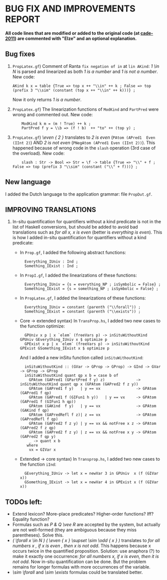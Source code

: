 # BUG FIX AND IMPROVEMENTS REPORT
**All code lines that are modified or added to the original code (at [cade-2011](https://github.com/GrammaticalFramework/gf-contrib/tree/master/cade-2011)) are commented with "Elze" and an optional explanation.**

## Bug fixes
1. 	`PropLatex.gf`) Comment of Ranta `fix negation of in` at `lin AKind`: *1 \in N* is parsed and linearized as both *1 is a number* and *1 is not a number*. New code:
        
        AKind k x = table {True => top x ++ "\\in" ++ k ; False => top (prefix 3 "\\sim" (constant (top x ++ "\\in" ++ k)))} ;
	Now it only returns *1 is a number*.
2. 	`PropLatex.gf`) The linearization functions of `ModKind` and `PartPred` were wrong and commented out. New code:

			ModKind k m = (m ! True) ++ k ;
			PartPred f y = \\b => (f ! b)  ++ "to" ++ (top y) ;
3.	`PropLatex.gf`) *\even { 2 }* translates to *2 is even* (`PAtom (APred1  Even (IInt 2)`) AND *2 is not even* (`PNegAtom (APred1 Even (IInt 2))`). This happened because of wrong code in the `slash` operation (3rd case of the overload). New code: 

			slash : Str -> Bool => Str = \f -> table {True => "\\" + f ; False => top (prefix 3 "\\sim" (constant ("\\" + f)))} ;
		
## New language
I added the Dutch language to the application grammar: file `PropDut.gf`.
		
		
## IMPROVING TRANSLATIONS
1. In-situ quantification for quantifiers without a kind predicate is not in the list of Haskell conversions, but should be added to avoid bad translations such as *for all x, x is even* (better is *everything is even*). This is how I added in-situ quantification for quantifiers without a kind predicate:
    - In `Prop.gf`, I added the following abstract functions:

			Everything_IUniv : Ind ;
			Something_IExist : Ind ;
    - In `PropI.gf`, I added the linearizations of these functions:

			Everything_IUniv = {s = everything_NP ; isSymbolic = False} ;
			Something_IExist = {s = something_NP ; isSymbolic = False} ;
    - In `PropLatex.gf`, I added the linearizations of these functions:

			Everything_IUniv = constant (parenth ("\\forall")) ;
			Something_IExist = constant (parenth ("\\exists")) ;
			
    - Core -> extended syntax) In `TransProp.hs`, I added two new cases to the function optimize:

			GPUniv x p | x `elem` (freeVars p) -> inSituWithoutKind GPUniv GEverything_IUniv x $ optimize p
			GPExist x p | x `elem` (freeVars p) -> inSituWithoutKind GPExist GSomething_IExist x $ optimize p
			
        And I added a new inSitu function called `inSituWithoutKind`:

			inSituWithoutKind :: (GVar -> GProp -> GProp) -> GInd -> GVar -> GProp -> GProp
			inSituWithoutKind quant qp x b = case b of
			  GPAtom (GAPred1 (GPartPred f y) z)              -> inSituWithoutKind quant qp x (GPAtom (GAPred2 f z y))
			  GPAtom (GAPred1 f y)   | y == vx                -> GPAtom (GAPred1 f qp)
			  GPAtom (GAPred1 f (GIFun1 h y))   | y == vx     -> GPAtom (GAPred1 f (GIFun1 h qp))
			  GPAtom (GAKind  f y)   | y == vx                -> GPAtom (GAKind f qp)
			  GPAtom (GAPredRefl f z)| z == vx                -> GPAtom (GAPredRefl f qp)
			  GPAtom (GAPred2 f z y) | y == vx && notFree x z -> GPAtom (GAPred2 f z qp)
			  GPAtom (GAPred2 f z y) | z == vx && notFree x y -> GPAtom (GAPred2 f qp y)
			  _ -> quant x b
			 where 
			  vx = GIVar x
			  
    - Extended -> core syntax) In `Transprop.hs`, I added two new cases to the function `iInd`:

			GEverything_IUniv -> let x = newVar 3 in GPUniv  x (f (GIVar x))
			GSomething_IExist -> let x = newVar 4 in GPExist x (f (GIVar x))
		
		  
	
	
## TODOs left:
- Extend lexicon? More-place predicates? Higher-order functions? Iff? Equality function?
- Formulas such as *P \& Q \vee R* are accepted by the system, but actually are not well-formed (they are ambiguous because they miss parentheses). Solve this.
- *( \forall x \in N ) ( \even { x } \supset \sim \odd { x } )* translates to *for all numbers x , if x is even , then x is not odd*. This happens because x occurs twice in the quantified proposition. Solution: use anaphora (?) to make it exactly one occurrence: *for all numbers x, if x is even, then it is not odd*. Now in-situ quantification can be done. But the problem remains for longer formulas with more occurrences of the variable.
- *\sim \forall* and *\sim \exists* formulas could be translated better. 